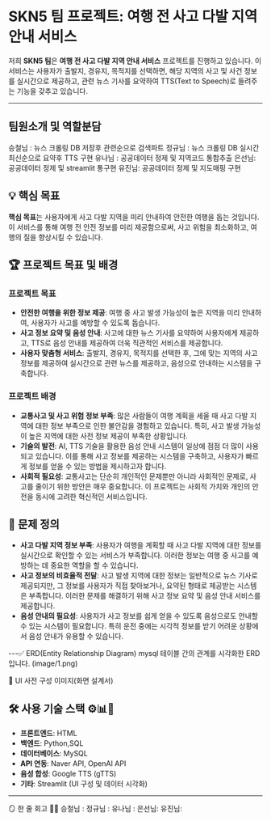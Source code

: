 # SKN5 팀 프로젝트: 여행 전 사고 다발 지역 안내 서비스

저희 **SKN5 팀**은 **여행 전 사고 다발 지역 안내 서비스** 프로젝트를 진행하고 있습니다. 이 서비스는 사용자가 출발지, 경유지, 목적지를 선택하면, 해당 지역의 사고 및 사건 정보를 실시간으로 제공하고, 관련 뉴스 기사를 요약하여 TTS(Text to Speech)로 들려주는 기능을 갖추고 있습니다.

---
## 팀원소개 및 역할분담
승철님 : 뉴스 크롤링 DB 저장후 관련순으로 검색파트
정규님 : 뉴스 크롤링 DB 실시간 최신순으로 요약후 TTS 구현
유나님 : 공공데이터 정제 및 지역코드 통합추출
은선님: 공공데이터 정제 및 streamlit 통구현
유진님: 공공데이터 정제 및 지도매핑 구현

## 💡 핵심 목표
**핵심 목표**는 사용자에게 사고 다발 지역을 미리 안내하여 안전한 여행을 돕는 것입니다. 이 서비스를 통해 여행 전 안전 정보를 미리 제공함으로써, 사고 위험을 최소화하고, 여행의 질을 향상시킬 수 있습니다.

## 🏆 프로젝트 목표 및 배경

### 프로젝트 목표
- **안전한 여행을 위한 정보 제공**: 여행 중 사고 발생 가능성이 높은 지역을 미리 안내하여, 사용자가 사고를 예방할 수 있도록 돕습니다.
- **사고 정보 요약 및 음성 안내**: 사고에 대한 뉴스 기사를 요약하여 사용자에게 제공하고, TTS로 음성 안내를 제공하여 더욱 직관적인 서비스를 제공합니다.
- **사용자 맞춤형 서비스**: 출발지, 경유지, 목적지를 선택한 후, 그에 맞는 지역의 사고 정보를 제공하여 실시간으로 관련 뉴스를 제공하고, 음성으로 안내하는 시스템을 구축합니다.

### 프로젝트 배경
- **교통사고 및 사고 위험 정보 부족**: 많은 사람들이 여행 계획을 세울 때 사고 다발 지역에 대한 정보 부족으로 인한 불안감을 경험하고 있습니다. 특히, 사고 발생 가능성이 높은 지역에 대한 사전 정보 제공이 부족한 상황입니다.
- **기술의 발전**: AI, TTS 기술을 활용한 음성 안내 시스템이 일상에 점점 더 많이 사용되고 있습니다. 이를 통해 사고 정보를 제공하는 시스템을 구축하고, 사용자가 빠르게 정보를 얻을 수 있는 방법을 제시하고자 합니다.
- **사회적 필요성**: 교통사고는 단순히 개인적인 문제뿐만 아니라 사회적인 문제로, 사고를 줄이기 위한 방안은 매우 중요합니다. 이 프로젝트는 사회적 가치와 개인의 안전을 동시에 고려한 혁신적인 서비스입니다.

## 📌 문제 정의
- **사고 다발 지역 정보 부족**: 사용자가 여행을 계획할 때 사고 다발 지역에 대한 정보를 실시간으로 확인할 수 있는 서비스가 부족합니다. 이러한 정보는 여행 중 사고를 예방하는 데 중요한 역할을 할 수 있습니다.
- **사고 정보의 비효율적 전달**: 사고 발생 지역에 대한 정보는 일반적으로 뉴스 기사로 제공되지만, 그 정보를 사용자가 직접 찾아보거나, 요약된 형태로 제공받는 시스템은 부족합니다. 이러한 문제를 해결하기 위해 사고 정보 요약 및 음성 안내 서비스를 제공합니다.
- **음성 안내의 필요성**: 사용자가 사고 정보를 쉽게 얻을 수 있도록 음성으로도 안내할 수 있는 시스템이 필요합니다. 특히 운전 중에는 시각적 정보를 받기 어려운 상황에서 음성 안내가 유용할 수 있습니다.

---✅ ERD(Entity Relationship Diagram)
mysql 테이블 간의 관계를 시각화한 ERD입니다.
(image/1.png)

📸 UI 사전 구성 이미지(화면 설계서)



## 🛠️ 사용 기술 스택 ⚙️📊🧠
- **프론트엔드**: HTML
- **백엔드**: Python,SQL
- **데이터베이스**: MySQL
- **API 연동**: Naver API, OpenAI API
- **음성 합성**: Google TTS (gTTS)
- **기타**: Streamlit (UI 구성 및 데이터 시각화)

---

🪞 한 줄 회고 🧠💬
승철님 : 
정규님 : 
유나님 : 
은선님: 
유진님: 

